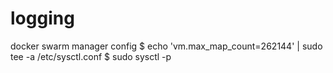# logging

docker swarm manager config
$ echo 'vm.max_map_count=262144' | sudo tee -a /etc/sysctl.conf 
$ sudo sysctl -p

